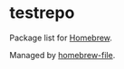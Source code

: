 # testrepo

Package list for [Homebrew](http://brew.sh/).

Managed by [homebrew-file](https://github.com/rcmdnk/homebrew-file).

